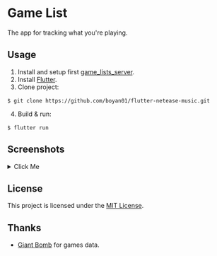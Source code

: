 # Game List

The app for tracking what you're playing.

## Usage
1. Install and setup first [game_lists_server](https://github.com/IceArrow256/game_lists_server).
2. Install [Flutter](https://flutter.dev/docs/get-started/install).
3. Clone project:
~~~
$ git clone https://github.com/boyan01/flutter-netease-music.git
~~~
4. Build & run:
~~~
$ flutter run
~~~


## Screenshots
<details>
  <summary>Click Me</summary>
<img src="screenshots/2021-05-06T11_52_00.750181.png" width="360"/>
<img src="screenshots/2021-05-06T11_53_02.946181.png" width="360"/>
<img src="screenshots/2021-05-06T12_12_44.954180.png" width="360"/>
<img src="screenshots/2021-05-01T13_45_05.910633.png" width="360"/>
<img src="screenshots/2021-05-01T13_45_12.014633.png" width="360"/>
<img src="screenshots/2021-05-01T13_45_13.762633.png" width="360"/>
<img src="screenshots/2021-05-01T13_45_16.462633.png" width="360"/>
</details>


## License

This project is licensed under the [MIT License](LICENSE).

## Thanks
- [Giant Bomb](https://www.giantbomb.com) for games data.